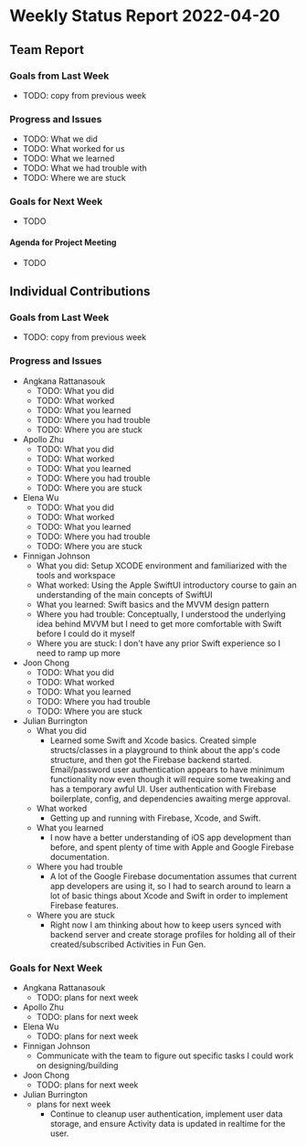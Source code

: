 # Weekly Status Report 2022-04-20

## Team Report

### Goals from Last Week

- TODO: copy from previous week

### Progress and Issues

- TODO: What we did
- TODO: What worked for us
- TODO: What we learned
- TODO: What we had trouble with
- TODO: Where we are stuck

### Goals for Next Week

- TODO

#### Agenda for Project Meeting

- TODO

## Individual Contributions

### Goals from Last Week

- TODO: copy from previous week

### Progress and Issues

- Angkana Rattanasouk
    - TODO: What you did
    - TODO: What worked
    - TODO: What you learned
    - TODO: Where you had trouble
    - TODO: Where you are stuck
- Apollo Zhu
    - TODO: What you did
    - TODO: What worked
    - TODO: What you learned
    - TODO: Where you had trouble
    - TODO: Where you are stuck
- Elena Wu
    - TODO: What you did
    - TODO: What worked
    - TODO: What you learned
    - TODO: Where you had trouble
    - TODO: Where you are stuck
- Finnigan Johnson
    - What you did: Setup XCODE environment and familiarized with the tools and workspace
    - What worked: Using the Apple SwiftUI introductory course to gain an understanding of the main concepts of SwiftUI
    - What you learned: Swift basics and the MVVM design pattern
    - Where you had trouble: Conceptually, I understood the underlying idea behind MVVM but I need to get more comfortable 
      with Swift before I could do it myself
    - Where you are stuck: I don't have any prior Swift experience so I need to ramp up more
- Joon Chong
    - TODO: What you did
    - TODO: What worked
    - TODO: What you learned
    - TODO: Where you had trouble
    - TODO: Where you are stuck
- Julian Burrington
    - What you did
        - Learned some Swift and Xcode basics. Created simple structs/classes in a playground to think about the app's code structure, and then got the Firebase backend started. Email/password user authentication appears to have minimum functionality now even though it will require some tweaking and has a temporary awful UI. User authentication with Firebase boilerplate, config, and dependencies awaiting merge approval.
    - What worked
        - Getting up and running with Firebase, Xcode, and Swift.  
    - What you learned
        - I now have a better understanding of iOS app development than before, and spent plenty of time with Apple and Google Firebase documentation.      
    - Where you had trouble
        - A lot of the Google Firebase documentation assumes that current app developers are using it, so I had to search around to learn a lot of basic things about Xcode and Swift in order to implement Firebase features.
    - Where you are stuck
        - Right now I am thinking about how to keep users synced with backend server and create storage profiles for holding all of their created/subscribed Activities in Fun Gen.

### Goals for Next Week

- Angkana Rattanasouk
    - TODO: plans for next week
- Apollo Zhu
    - TODO: plans for next week
- Elena Wu
    - TODO: plans for next week
- Finnigan Johnson
    - Communicate with the team to figure out specific tasks I could work on designing/building
- Joon Chong
    - TODO: plans for next week
- Julian Burrington
    - plans for next week
        - Continue to cleanup user authentication, implement user data storage, and ensure Activity data is updated in realtime for the user.
